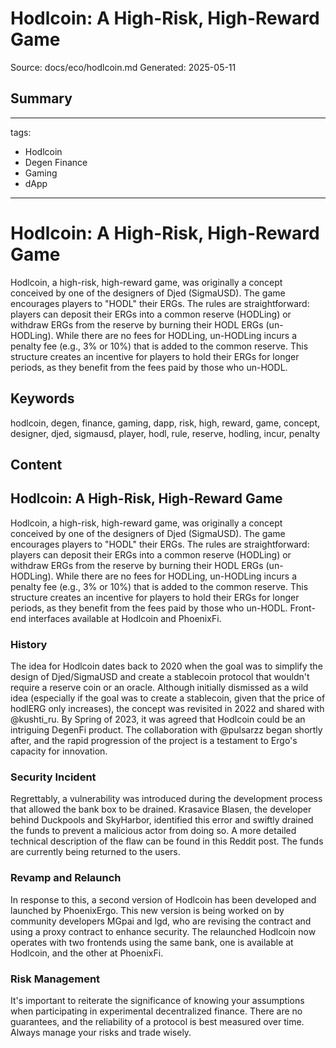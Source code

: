 # Hodlcoin: A High-Risk, High-Reward Game
Source: docs/eco/hodlcoin.md
Generated: 2025-05-11

## Summary
---
tags:
  - Hodlcoin
  - Degen Finance
  - Gaming
  - dApp
---
# Hodlcoin: A High-Risk, High-Reward Game

Hodlcoin, a high-risk, high-reward game, was originally a concept conceived by one of the designers of Djed (SigmaUSD). The game encourages players to "HODL" their ERGs. The rules are straightforward: players can deposit their ERGs into a common reserve (HODLing) or withdraw ERGs from the reserve by burning their HODL ERGs (un-HODLing). While there are no fees for HODLing, un-HODLing incurs a penalty fee (e.g., 3% or 10%) that is added to the common reserve. This structure creates an incentive for players to hold their ERGs for longer periods, as they benefit from the fees paid by those who un-HODL.

## Keywords
hodlcoin, degen, finance, gaming, dapp, risk, high, reward, game, concept, designer, djed, sigmausd, player, hodl, rule, reserve, hodling, incur, penalty

## Content
## Hodlcoin: A High-Risk, High-Reward Game
Hodlcoin, a high-risk, high-reward game, was originally a concept conceived by one of the designers of Djed (SigmaUSD). The game encourages players to "HODL" their ERGs. The rules are straightforward: players can deposit their ERGs into a common reserve (HODLing) or withdraw ERGs from the reserve by burning their HODL ERGs (un-HODLing). While there are no fees for HODLing, un-HODLing incurs a penalty fee (e.g., 3% or 10%) that is added to the common reserve. This structure creates an incentive for players to hold their ERGs for longer periods, as they benefit from the fees paid by those who un-HODL.
Front-end interfaces available at Hodlcoin and PhoenixFi.

### History
The idea for Hodlcoin dates back to 2020 when the goal was to simplify the design of Djed/SigmaUSD and create a stablecoin protocol that wouldn't require a reserve coin or an oracle. Although initially dismissed as a wild idea (especially if the goal was to create a stablecoin, given that the price of hodlERG only increases), the concept was revisited in 2022 and shared with @kushti_ru. By Spring of 2023, it was agreed that Hodlcoin could be an intriguing DegenFi product. The collaboration with @pulsarzz began shortly after, and the rapid progression of the project is a testament to Ergo's capacity for innovation.

### Security Incident
Regrettably, a vulnerability was introduced during the development process that allowed the bank box to be drained. Krasavice Blasen, the developer behind Duckpools and SkyHarbor, identified this error and swiftly drained the funds to prevent a malicious actor from doing so. A more detailed technical description of the flaw can be found in this Reddit post. The funds are currently being returned to the users.

### Revamp and Relaunch
In response to this, a second version of Hodlcoin has been developed and launched by PhoenixErgo. This new version is being worked on by community developers MGpai and lgd, who are revising the contract and using a proxy contract to enhance security. The relaunched Hodlcoin now operates with two frontends using the same bank, one is available at Hodlcoin, and the other at PhoenixFi.

### Risk Management
It's important to reiterate the significance of knowing your assumptions when participating in experimental decentralized finance. There are no guarantees, and the reliability of a protocol is best measured over time. Always manage your risks and trade wisely.
